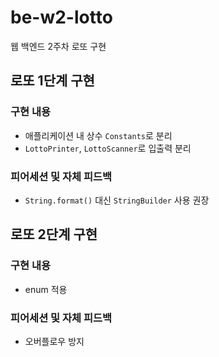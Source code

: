 # be-w2-lotto
웹 백엔드 2주차 로또 구현

## 로또 1단계 구현

### 구현 내용

- 애플리케이션 내 상수 `Constants`로 분리
- `LottoPrinter`, `LottoScanner`로 입출력 분리

### 피어세션 및 자체 피드백

- `String.format()` 대신 `StringBuilder` 사용 권장

## 로또 2단계 구현

### 구현 내용

- enum 적용

### 피어세션 및 자체 피드백

- 오버플로우 방지